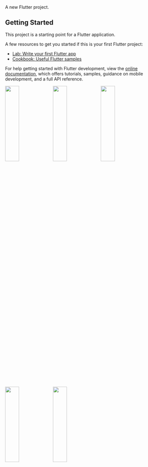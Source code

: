 
A new Flutter project.

## Getting Started

This project is a starting point for a Flutter application.

A few resources to get you started if this is your first Flutter project:

- [Lab: Write your first Flutter app](https://docs.flutter.dev/get-started/codelab)
- [Cookbook: Useful Flutter samples](https://docs.flutter.dev/cookbook)

For help getting started with Flutter development, view the
[online documentation](https://docs.flutter.dev/), which offers tutorials,
samples, guidance on mobile development, and a full API reference.

<p>
  <img src="https://github.com/parthflutter/firebase_user_side/assets/116251590/ed0bc27f-a987-402a-bf7a-56d4d040531c" height=25% width=30%>
  <img src="https://github.com/parthflutter/firebase_user_side/assets/116251590/643cfcc3-f725-44a0-a4a2-092c27ab77e6" height=25% width=30%>
<img src="https://github.com/parthflutter/firebase_user_side/assets/116251590/8ca1137e-20cd-40e3-a632-844ed733b970" height=25% width=30%>
<img src="https://github.com/parthflutter/firebase_user_side/assets/116251590/652d36b4-bf3d-463f-a0c7-77db628e0a9d" height=25% width=30%>
<img src="https://github.com/parthflutter/firebase_user_side/assets/116251590/565910db-29bb-4abf-a11c-609507cfca5a" height=25% width=30%>





</p>
